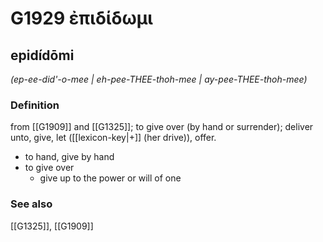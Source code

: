 # G1929 ἐπιδίδωμι

## epidídōmi

_(ep-ee-did'-o-mee | eh-pee-THEE-thoh-mee | ay-pee-THEE-thoh-mee)_

### Definition

from [[G1909]] and [[G1325]]; to give over (by hand or surrender); deliver unto, give, let ([[lexicon-key|+]] (her drive)), offer.

- to hand, give by hand
- to give over
  - give up to the power or will of one

### See also

[[G1325]], [[G1909]]

